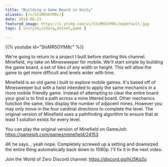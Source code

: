```yaml
---
title: "Building a Game Board in Unity"
aliases: [/v/SIsMR5OYM8c/]
date: 2018-06-23
featured_image: https://i.ytimg.com/vi/SIsMR5OYM8c/mqdefault.jpg
tags: [ unity3d,csharp,dotnet,game ]

---
```


{{% youtube id="SIsMR5OYM8c" %}}

We're going to return to a project I built before starting this channel. Minefield, my take on Minesweeper for mobile. We'll start simple by building the game board, a set of tiles of any width or height. This will allow the game to get more difficult and levels wider with time.

Minefield is an old game I built to explore mobile games. It's based off of Minesweeper but with a twist intended to apply the same mechanics in a more mobile friendly game. Instead of attempting to clear the entire board your goal is to find a path across a mine littered board. Other mechanics function the same, tiles display the number of adjacent mines. However you may only move in the four cardinal directions to complete the level. The original version of Minefield uses a pathfinding algorithm to ensure that at least 1 solution exists for every level.

You can play the original version of Minefield on GameJolt: https://gamejolt.com/games/minefield/24153

4K he says... yeah nope. Completely screwed up a setting and downsized the entire thing automatically back down to 1080p. I'll fix it in the next video. 

Join the World of Zero Discord channel: https://discord.gg/hU5Kq2u